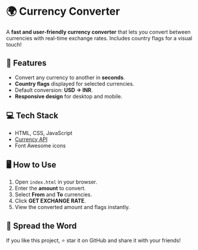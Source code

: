 
# 🌍 Currency Converter

A **fast and user-friendly currency converter** that lets you convert between currencies with real-time exchange rates. Includes country flags for a visual touch!

## 🚀 Features

* Convert any currency to another in **seconds**.
* **Country flags** displayed for selected currencies.
* Default conversion: **USD → INR**.
* **Responsive design** for desktop and mobile.

## 💻 Tech Stack

* HTML, CSS, JavaScript
* [Currency API](https://github.com/fawazahmed0/currency-api)
* Font Awesome icons

## 🖥️ How to Use

1. Open `index.html` in your browser.
2. Enter the **amount** to convert.
3. Select **From** and **To** currencies.
4. Click **GET EXCHANGE RATE**.
5. View the converted amount and flags instantly.

## 📣 Spread the Word

If you like this project, ⭐ star it on GitHub and share it with your friends!

